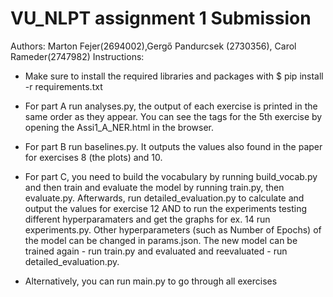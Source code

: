# VU_NLPT assignment 1 Submission

Authors: Marton Fejer(2694002),Gergő Pandurcsek (2730356), Carol Rameder(2747982)
Instructions:
- Make sure to install the required libraries and packages with $ pip install -r requirements.txt
- For part A run analyses.py, the output of each exercise is printed in the same order as they appear. You can see the tags for the 5th exercise by opening the Assi1_A_NER.html in the browser.
- For part B run baselines.py. It outputs the values also found in the paper for exercises 8 (the plots) and 10.
- For part C, you need to build the vocabulary by running build_vocab.py and then train and evaluate the model by running train.py, then evaluate.py. 
Afterwards, run detailed_evaluation.py to calculate and output the values for exercise 12 AND to run the experiments testing different hyperparamaters and get the graphs for ex. 14 run experiments.py.
Other hyperparameters (such as Number of Epochs) of the model can be changed in params.json. The new model can be trained again - run train.py and evaluated and reevaluated - run detailed_evaluation.py.

- Alternatively, you can run main.py to go through all exercises